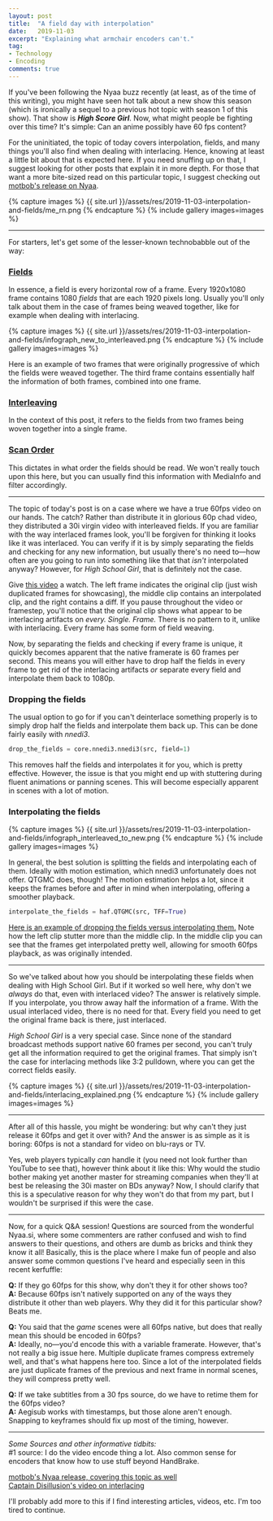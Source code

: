 ```yaml
---
layout: post
title:  "A field day with interpolation"
date:   2019-11-03
excerpt: "Explaining what armchair encoders can't."
tag:
- Technology
- Encoding
comments: true
---
```


If you've been following the Nyaa buzz recently (at least, as of the time of this writing), you might have seen hot talk about a new show this season (which is ironically a sequel to a previous hot topic with season 1 of this show). That show is ***High Score Girl***. Now, what might people be fighting over this time? It's simple: Can an anime possibly have 60 fps content?

For the uninitiated, the topic of today covers interpolation, fields, and many things you'll also find when dealing with interlacing. Hence, knowing at least a little bit about that is expected here. If you need snuffing up on that, I suggest looking for other posts that explain it in more depth. For those that want a more bite-sized read on this particular topic, I suggest checking out [motbob's release on Nyaa](https://nyaa.si/view/1190356).

{% capture images %} {{ site.url }}/assets/res/2019-11-03-interpolation-and-fields/me_rn.png {% endcapture %} {% include gallery images=images %}

<hr>

For starters, let's get some of the lesser-known technobabble out of the way:

### <u>Fields</u>
In essence, a field is every horizontal row of a frame. Every 1920x1080 frame contains 1080 *fields* that are each 1920 pixels long. Usually you'll only talk about them in the case of frames being weaved together, like for example when dealing with interlacing.

{% capture images %} {{ site.url }}/assets/res/2019-11-03-interpolation-and-fields/infograph_new_to_interleaved.png {% endcapture %} {% include gallery images=images %}

Here is an example of two frames that were originally progressive of which the fields were weaved together. The third frame contains essentially half the information of both frames, combined into one frame.

### <u>Interleaving</u>
In the context of this post, it refers to the fields from two frames being woven together into a single frame.

### <u>Scan Order</u>
This dictates in what order the fields should be read. We won't really touch upon this here, but you can usually find this information with MediaInfo and filter accordingly.

<hr>

The topic of today's post is on a case where we have a true 60fps video on our hands. The catch? Rather than distribute it in glorious 60p chad video, they distributed a 30i virgin video with interleaved fields. If you are familiar with the way interlaced frames look, you'll be forgiven for thinking it looks like it was interlaced. You can verify if it is by simply separating the fields and checking for any new information, but usually there's no need to—how often are you going to run into something like that that *isn't* interpolated anyway? However, for *High School Girl*, that is definitely not the case.

Give [this video](https://files.catbox.moe/esh6p8.mp4) a watch. The left frame indicates the original clip (just wish duplicated frames for showcasing), the middle clip contains an interpolated clip, and the right contains a diff. If you pause throughout the video or framestep, you'll notice that the original clip shows what appear to be interlacing artifacts on *every. Single. Frame.* There is no pattern to it, unlike with interlacing. Every frame has some form of field weaving.

Now, by separating the fields and checking if every frame is unique, it quickly becomes apparent that the native framerate is 60 frames per second. This means you will either have to drop half the fields in every frame to get rid of the interlacing artifacts *or* separate every field and interpolate them back to 1080p.

### Dropping the fields

The usual option to go for if you can't deinterlace something properly is to simply drop half the fields and interpolate them back up. This can be done fairly easily with *nnedi3*.
```py
drop_the_fields = core.nnedi3.nnedi3(src, field=1)
```

This removes half the fields and interpolates it for you, which is pretty effective. However, the issue is that you might end up with stuttering during fluent animations or panning scenes. This will become especially apparent in scenes with a lot of motion.

### Interpolating the fields

{% capture images %} {{ site.url }}/assets/res/2019-11-03-interpolation-and-fields/infograph_interleaved_to_new.png {% endcapture %} {% include gallery images=images %}

In general, the best solution is splitting the fields and interpolating each of them. Ideally with motion estimation, which nnedi3 unfortunately does not offer. QTGMC does, though! The motion estimation helps a lot, since it keeps the frames before and after in mind when interpolating, offering a smoother playback.

```py
interpolate_the_fields = haf.QTGMC(src, TFF=True)
```

[Here is an example of dropping the fields versus interpolating them.](https://files.catbox.moe/uq6giy.mp4) Note how the left clip stutter more than the middle clip. In the middle clip you can see that the frames get interpolated pretty well, allowing for smooth 60fps playback, as was originally intended.

<hr>

So we've talked about how you should be interpolating these fields when dealing with High School Girl. But if it worked so well here, why don't we *always* do that, even with interlaced video? The answer is relatively simple. If you interpolate, you throw away half the information of a frame. With the usual interlaced video, there is no need for that. Every field you need to get the original frame back is there, just interlaced. 

*High School Girl* is a very special case. Since none of the standard broadcast methods support native 60 frames per second, you can't truly get all the information required to get the original frames. That simply isn't the case for interlacing methods like 3:2 pulldown, where you can get the correct fields easily.

{% capture images %} {{ site.url }}/assets/res/2019-11-03-interpolation-and-fields/interlacing_explained.png {% endcapture %} {% include gallery images=images %}

<hr>

After all of this hassle, you might be wondering: but why can't they just release it 60fps and get it over with? And the answer is as simple as it is boring: 60fps is not a standard for video on blu-rays or TV.

Yes, web players typically *can* handle it (you need not look further than YouTube to see that), however think about it like this: Why would the studio bother making yet another master for streaming companies when they'll at best be releasing the 30i master on BDs anyway? Now, I should clarify that this is a speculative reason for why they won't do that from my part, but I wouldn't be surprised if this were the case.

<hr>

Now, for a quick Q&A session! Questions are sourced from the wonderful Nyaa.si, where some commenters are rather confused and wish to find answers to their questions, and others are dumb as bricks and think they know it all! Basically, this is the place where I make fun of people and also answer some common questions I've heard and especially seen in this recent kerfuffle:

**Q:** If they go 60fps for this show, why don't they it for other shows too?<br>
**A:** Because 60fps isn't natively supported on any of the ways they distribute it other than web players. Why they did it for this particular show? Beats me.

**Q:** You said that the *game* scenes were all 60fps native, but does that really mean this should be encoded in 60fps?<br>
**A:** Ideally, no—you'd encode this with a variable framerate. However, that's not really a big issue here. Multiple duplicate frames compress extremely well, and that's what happens here too. Since a lot of the interpolated fields are just duplicate frames of the previous and next frame in normal scenes, they will compress pretty well.

**Q:** If we take subtitles from a 30 fps source, do we have to retime them for the 60fps video?<br>
**A:** Aegisub works with timestamps, but those alone aren't enough. Snapping to keyframes should fix up most of the timing, however.

<hr>

*Some Sources and other informative tidbits:*<br>
#1 source: I do the video encode thing a lot. Also common sense for encoders that know how to use stuff beyond HandBrake.

[motbob's Nyaa release, covering this topic as well](https://nyaa.si/view/1190356)<br>
[Captain Disillusion's video on interlacing](https://www.youtube.com/watch?v=5eu_KjKsnpM)<br>

I'll probably add more to this if I find interesting articles, videos, etc. I'm too tired to continue.